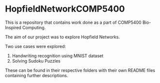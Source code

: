 # HopfieldNetworkCOMP5400

This is a repository that contains work done as a part of COMP5400 Bio-Inspired Computing.

The aim of our project was to explore Hopfield Networks.

Two use cases were explored:
1. Handwriting recognition using MNIST dataset
2. Solving Sudoku Puzzles

These can be found in their respective folders with their own README files containing further descriptions.
